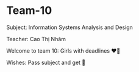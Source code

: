 # Team-10
Subject: Information Systems Analysis and Design

Teacher: Cao Thị Nhâm


Welcome to team 10: Girls with deadlines ❤️‍🔥

Wishes: Pass subject and get 💯

